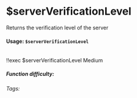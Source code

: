 # $serverVerificationLevel
Returns the verification level of the server

#### Usage: `$serverVerificationLevel`
<br/>
<discord-messages>
	<discord-message :bot="false" role-color="#ffcc9a" author="Member">
		!!exec $serverVerificationLevel
	</discord-message>
	<discord-message :bot="true" role-color="#0099ff" author="Custom Command" avatar="https://media.discordapp.net/avatars/725721249652670555/781224f90c3b841ba5b40678e032f74a.webp">
		Medium
	</discord-message>
</discord-messages>

##### Function difficulty: <Badge type="tip" text="Easy" vertical="middle" /> 
###### Tags: <Badge type="tip" text="Server" vertical="middle" /> <Badge type="tip" text="Verification level" vertical="middle" /> <Badge type="tip" text="Verification" vertical="middle" /> <Badge type="tip" text="Guild" vertical="middle" />